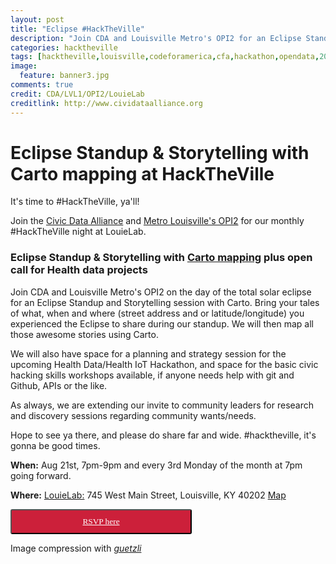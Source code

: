 ```yaml
---
layout: post
title: "Eclipse #HackTheVille"
description: "Join CDA and Louisville Metro's OPI2 for an Eclipse Standup & Storytelling with Carto mapping a planning/strategy session for the upcoming Health Data/Health IoT Hackathon. We will also have our basic civic hacking workshops available, if anyone needs help with git and Github, APIs, etc"
categories: hacktheville
tags: [hacktheville,louisville,codeforamerica,cfa,hackathon,opendata,2017,Kentucky]
image:
  feature: banner3.jpg
comments: true
credit: CDA/LVL1/OPI2/LouieLab
creditlink: http://www.cividataalliance.org
---
```


# Eclipse Standup & Storytelling with Carto mapping at HackTheVille  

It's time to #HackTheVille, ya'll!

Join the [Civic Data Alliance](http://www.civicdataalliance.org/) and [Metro Louisville's OPI2](https://louisvilleky.gov/government/performance-improvement-innovation) for our monthly #HackTheVille night at LouieLab.

###  Eclipse Standup & Storytelling with [Carto mapping](https://carto.com) plus open call for Health data projects

Join CDA and Louisville Metro's OPI2 on the day of the total solar eclipse for an Eclipse Standup and Storytelling session with Carto. Bring your tales of what, when and where (street address and or latitude/longitude) you experienced the Eclipse to share during our standup. We will then map all those awesome stories using Carto.

We will also have space for a planning and strategy session for the upcoming Health Data/Health IoT Hackathon, and space for the basic civic hacking skills workshops available, if anyone needs help with git and Github, APIs or the like.

As always, we are extending our invite to community leaders for research and discovery sessions regarding community wants/needs.

Hope to see ya there, and please do share far and wide. #hacktheville, it's gonna be good times.

__When:__ Aug 21st, 7pm-9pm and every 3rd Monday of the month at 7pm going forward.  

__Where:__ [LouieLab:](https://louisvilleky.gov/government/louielab) 745 West Main Street, Louisville, KY 40202
[Map](https://www.google.com/maps?ll=38.257464,-85.762955&z=16&t=m&hl=en-US&gl=US&mapclient=embed&cid=4520739723337471605)

<button class="button" target="_blank" style="color: #ffffff;border-radius: 3px; background: #cc203a; padding: 10px; font-family: verdana; width: 290px; text-align:center;" alt="Register Here!" title="hackathon tickets"><a style="color: #ffffff" href="https://www.meetup.com/Louisville-Civic-Data-Alliance/events/241434669/">RSVP here</a></button>

Image compression with [_guetzli_](https://github.com/google/guetzli)
